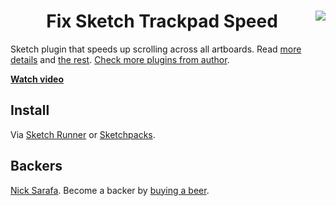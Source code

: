 <div align="center">

<img src="gif.gif" align="right"/>

# Fix Sketch Trackpad Speed

</div>

Sketch plugin that speeds up scrolling across all artboards. Read [more details](http://sketchplugins.com/d/481-mscontentdrawview-scrollwheelscroll-and-calculating-sketch-viewport) and [the rest](https://www.google.com/search?q=trackpad+slow+sketch). [Check more plugins from author](https://pravdomil.com/#sketch).

[**Watch video**](https://youtu.be/OPIw7HX1ILI)

## Install

Via [Sketch Runner](http://sketchrunner.com) or [Sketchpacks](https://sketchpacks.com/pravdomil/FixSketchTrackpadSpeed).

## Backers
[Nick Sarafa](https://github.com/nsarafa). Become a backer by [buying a beer](https://www.paypal.com/cgi-bin/webscr?cmd=_s-xclick&hosted_button_id=BCL2X3AFQBAP2&item_name=Fix%20Sketch%20Trackpad%20Speed%20Beer).
